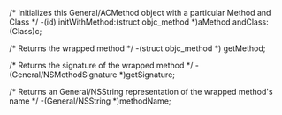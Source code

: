 

    

/*
    Initializes this General/ACMethod object with a particular Method and Class
*/
-(id) initWithMethod:(struct objc_method *)aMethod andClass:(Class)c;

/*
    Returns the wrapped method
*/
-(struct objc_method *) getMethod;

/*
    Returns the signature of the wrapped method
*/
-(General/NSMethodSignature *)getSignature;

/*
    Returns an General/NSString representation of the wrapped method's name
*/
-(General/NSString *)methodName;

